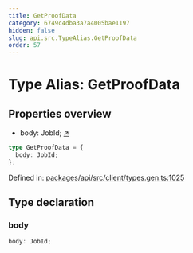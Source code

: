 ```yaml
---
title: GetProofData
category: 6749c4dba3a7a4005bae1197
hidden: false
slug: api.src.TypeAlias.GetProofData
order: 57
---
```


# Type Alias: GetProofData

## Properties overview

- body:  JobId; [↗](#body)

```ts
type GetProofData = {
  body: JobId;
};
```

Defined in: [packages/api/src/client/types.gen.ts:1025](https://github.com/zkcloudworker/minatokens-lib/blob/main/packages/api/src/client/types.gen.ts#L1025)

## Type declaration

### body

```ts
body: JobId;
```
